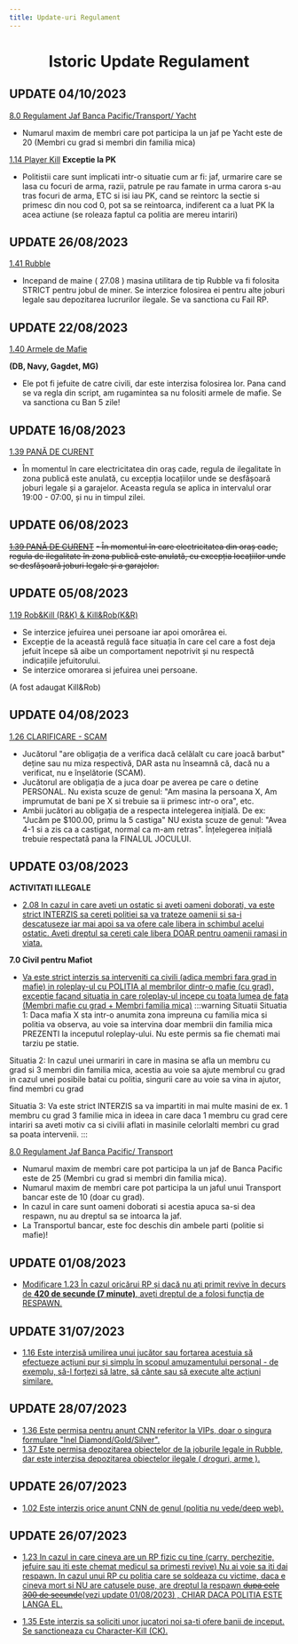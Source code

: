 ```yaml
---
title: Update-uri Regulament
---
```


# <center> Istoric Update Regulament </center>

## UPDATE 04/10/2023
[8.0 Regulament Jaf Banca Pacific/Transport/ Yacht](https://wiki.furyrp.ro/informatii/regulament.html#_8-0-regulament-jaf-banca-pacific-transport)
- Numarul maxim de membri care pot participa la un jaf pe Yacht este de 20 (Membri cu grad si membri din familia mica)

[1.14 Player Kill](https://wiki.furyrp.ro/informatii/regulament.html#_8-0-regulament-jaf-banca-pacific-transport)
**Exceptie la PK**
- Politistii care sunt implicati intr-o situatie cum ar fi: jaf, urmarire care se lasa cu focuri de arma, razii, patrule pe rau famate in urma carora s-au tras focuri de arma, ETC si isi iau PK, cand se reintorc la sectie si primesc din nou cod 0, pot sa se reintoarca, indiferent ca a luat PK la acea actiune (se roleaza faptul ca politia are mereu intariri)

## UPDATE 26/08/2023
[1.41  Rubble](/informatii/regulament.html#_1-41-rubble)
- Incepand de maine ( 27.08 ) masina utilitara de tip Rubble  va fi folosita STRICT pentru jobul de miner. Se interzice folosirea ei pentru alte joburi legale sau depozitarea lucrurilor ilegale. Se va sanctiona cu Fail RP.

## UPDATE 22/08/2023
[1.40 Armele de Mafie](/informatii/regulament.html#_1-40-armele-de-mafie)

**(DB, Navy, Gagdet, MG)**
- Ele pot fi jefuite de catre civili, dar este interzisa folosirea lor. Pana cand se va regla din script, am rugamintea sa nu folositi armele de mafie. Se va sanctiona cu Ban 5 zile!

## UPDATE 16/08/2023
[1.39 PANĂ DE CURENT](/informatii/regulament.html#_1-39-pana-de-curent)
- În momentul în care electricitatea din oraș cade, regula de ilegalitate în zona publică este anulată, cu excepția locațiilor unde se desfășoară joburi legale și a garajelor.
Aceasta regula se aplica in intervalul orar 19:00 - 07:00, și nu in timpul zilei.

## UPDATE 06/08/2023
~~[1.39 PANĂ DE CURENT](/informatii/regulament.html#_1-39-pana-de-curent)~~
~~- În momentul în care electricitatea din oraș cade, regula de ilegalitate în zona publică este anulată, cu excepția locațiilor unde se desfășoară joburi legale și a garajelor.~~

## UPDATE 05/08/2023
[1.19 Rob&Kill (R&K) & Kill&Rob(K&R)](/informatii/regulament.html#_1-19-rob-kill-r-k-kill-rob-k-r)
- Se interzice jefuirea unei persoane iar apoi omorârea ei. 
- Excepție de la această regulă face situația în care cel care a fost deja jefuit începe să aibe un comportament nepotrivit și nu respectă indicațiile jefuitorului.
- Se interzice omorarea si jefuirea unei persoane.

(A fost adaugat Kill&Rob)

## UPDATE 04/08/2023
[1.26 CLARIFICARE - SCAM](/informatii/regulament.html#_1-26-scam)
- Jucătorul "are obligația de a verifica dacă celălalt cu care joacă barbut" deține sau nu miza respectivă, DAR asta nu înseamnă că, dacă nu a verificat, nu e înșelătorie (SCAM).
- Jucătorul are obligația de a juca doar pe averea pe care o detine PERSONAL. Nu exista scuze de genul: "Am masina la persoana X, Am imprumutat de bani pe X si trebuie sa ii primesc intr-o ora", etc.
- Ambii jucători au obligația de a respecta intelegerea inițială. De ex: "Jucăm pe $100.00, primu la 5 castiga" NU exista scuze de genul: "Avea 4-1 si a zis ca a castigat, normal ca m-am retras". Înțelegerea inițială trebuie respectată pana la FINALUL JOCULUI.

## UPDATE 03/08/2023
**ACTIVITATI ILLEGALE**
- [2.08  In cazul in care aveti un ostatic si aveti oameni doborati, va este strict INTERZIS sa cereti politiei sa va trateze oamenii si sa-i descatuseze iar mai apoi sa va ofere cale libera in schimbul acelui ostatic. Aveti dreptul sa cereti cale libera DOAR pentru oamenii ramasi in viata.](/informatii/regulament.html#_2-0-rapirea-ostatici)

**7.0 Civil pentru Mafiot**

- [Va este strict interzis sa interveniti ca civili (adica membri fara grad in mafie)  in roleplay-ul cu POLITIA al membrilor dintr-o mafie (cu grad), exceptie facand situatia in care roleplay-ul incepe cu toata lumea de fata (Membri mafie cu grad + Membri familia mica)](/informatii/regulament.html#_7-0-civil-pentru-mafiot)
:::warning Situatii
Situatia 1: Daca mafia X sta intr-o anumita zona impreuna cu familia mica si politia va observa, au voie sa intervina doar membrii din familia mica PREZENTI la inceputul roleplay-ului. Nu este permis sa fie chemati mai tarziu pe statie.

Situatia 2: In cazul unei urmariri in care in masina se afla un membru cu grad si 3 membri din familia mica, acestia au voie sa ajute membrul cu grad in cazul unei posibile batai cu politia, singurii care au voie sa vina in ajutor, find membri cu grad

Situatia 3: Va este strict INTERZIS sa va impartiti in mai multe masini de ex. 1 membru cu grad 3 familie mica in ideea in care daca 1 membru cu grad cere intariri sa aveti motiv ca si civilii aflati in masinile celorlalti membri cu grad sa poata intervenii.
:::

[8.0 Regulament Jaf Banca Pacific/ Transport](/informatii/regulament.html#_8-0-regulament-jaf-banca-pacific-transport)

- Numarul maxim de membri care pot participa la un jaf de Banca Pacific este de 25 (Membri cu grad si membri din familia mica).
- Numarul maxim de membri care pot participa la un jaful unui Transport bancar este de 10 (doar cu grad).
- In cazul in care sunt oameni doborati si acestia apuca sa-si dea respawn, nu au dreptul sa se intoarca la jaf.
- La Transportul bancar, este foc deschis din ambele parti (politie si mafie)! 


## UPDATE 01/08/2023
- [Modificare 1.23 În cazul oricărui RP și dacă nu ați primit revive în decurs de **420 de secunde (7 minute)**, aveți dreptul de a folosi funcția de RESPAWN.](/informatii/regulament.html#_1-23-coma)

## UPDATE 31/07/2023
- [1.16 Este interzisă umilirea unui jucător sau forțarea acestuia să efectueze acțiuni pur și simplu în scopul amuzamentului personal - de exemplu, să-l forțezi să latre, să cânte sau să execute alte acțiuni similare.](/informatii/regulament.html#_1-16-roleplay-scarbos)

## UPDATE 28/07/2023
- [1.36 Este permisa pentru anunt CNN referitor la VIPs, doar o singura formulare "Inel Diamond/Gold/Silver".](/informatii/regulament.html#_1-37-este-permisa-depozitarea-obiectelor-de-la-joburile-legale-in-rubble-dar-este-interzisa-depozitarea-obiectelor-ilegale-droguri-arme)
- [1.37  Este permisa depozitarea obiectelor  de la joburile legale in Rubble, dar este interzisa depozitarea obiectelor ilegale ( droguri, arme ).](/informatii/regulament.html#_1-36-este-permisa-pentru-anunt-cnn-referitor-la-vips-doar-o-singura-formulare-inel-diamond-gold-silver)

## UPDATE 26/07/2023
- [1.02 Este interzis orice anunt CNN de genul (politia nu vede/deep web).](/informatii/regulament.html#_1-02-fail-roleplay-frp)

## UPDATE 26/07/2023
- [1.23 In cazul in care cineva are un RP fizic cu tine (carry, perchezitie, jefuire sau iti este chemat medicul sa primesti revive) Nu ai voie sa iti dai respawn. In cazul unui RP cu politia care se soldeaza cu victime, daca e cineva mort si NU are catusele puse, are dreptul la respawn ~~dupa cele 300 de secunde~~(vezi update 01/08/2023) , CHIAR DACA POLITIA ESTE LANGA EL.](/informatii/regulament.html#_1-23-coma)

- [1.35 Este interzis sa soliciti unor jucatori noi sa-ti ofere banii de inceput. Se sanctioneaza cu Character-Kill (CK).](/informatii/regulament.html#_1-35-este-interzis-sa-soliciti-unor-jucatori-noi-sa-ti-ofere-banii-de-inceput-se-sanctioneaza-cu-character-kill-ck)
